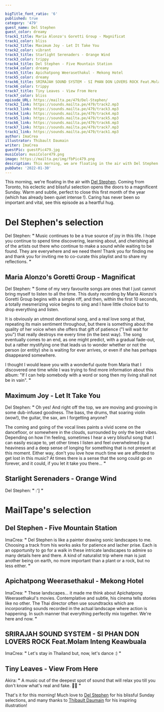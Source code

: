 ```yaml
---

bigTitle_font_ratio: '6'
published: true
category: '479'
guest_name: Del Stephen
guest_color: dreamy
track1_title: Maria Alonzo's Goretti Group - Magnificat
track1_color: bliss
track2_title: Maximum Joy - Let It Take You
track2_color: vibrant
track3_title: Starlight Serenaders - Orange Wind
track3_color: trippy
track4_title: Del Stephen - Five Mountain Station
track4_color: dreamy
track5_title: Apichatpong Weerasethakul - Mekong Hotel
track5_color: dreamy
track6_title: SRIRAJAH SOUND SYSTEM - SI PHAN DON LOVERS ROCK Feat.Molam Inteng Keawbuala
track6_color: trippy
track7_title: Tiny Leaves - View From Here
track7_color: bliss
episode_URL: https://mailta.pe/479/Del-Stephen/
track2_link: https://sounds.mailta.pe/479/track2.mp3
track3_link: https://sounds.mailta.pe/479/track3.mp3
track4_link: https://sounds.mailta.pe/479/track4.mp3
track5_link: https://sounds.mailta.pe/479/track5.mp3
track6_link: https://sounds.mailta.pe/479/track6.mp3
track7_link: https://sounds.mailta.pe/479/track7.mp3
track1_link: https://sounds.mailta.pe/479/track1.mp3
author: ImaCrea
illustrator: Thibault Daumain
writer: ImaCrea
guestPic: guestPic479.jpg
musiColor: musiColor479.png
image: https://mailta.pe/img/fbPic479.png
description: This morning, we are floating in the air with Del Stephen. Coming from Toronto, his eclectic and blissful selection opens the doors to a magnificent Sunday. Warm and subtle, perfect to close this first month of the year (which has already been quiet intense !). Caring has never been so important and vital, see this episode as a heartful hug.
pubDate: '2022-01-30'
---
```

 This morning, we're floating in the air with [Del Stephen](https://delstephen.bandcamp.com/). Coming from Toronto, his eclectic and blissful selection opens the doors to a magnificent Sunday. Warm and subtle, perfect to close this first month of the year (which has already been quiet intense !). Caring has never been so important and vital, see this episode as a heartful hug.



# Del Stephen's selection

Del Stephen: **"** Music continues to be a true source of joy in this life. I hope you continue to spend time discovering, learning about, and cherishing all of the artists out there who continue to make a sound while waiting to be found. They are everywhere and we need them! Thank you for finding me and thank you for inviting me to co-curate this playlist and to share my reflections. **"** 


## Maria Alonzo's Goretti Group - Magnificat
Del Stephen: **"** Some of my very favourite songs are ones that I just cannot bring myself to listen to all the time. This dusty recording by Maria Alonzo's Goretti Group begins with a simple riff, and then, within the first 10 seconds, a totally mesmerizing voice begins to sing and I have little choice but to drop everything and listen. 

It is obviously an utmost devotional song, and a real love song at that, repeating its main sentiment throughout, but there is something about the quality of her voice when she offers that gift of patience ("I will wait for you") that really destroys me every time (in the best way). The song eventually comes to an end, as one might predict, with a gradual fade-out, but a rather mystifying one that leads us to wonder whether or not the person (or entity) she is waiting for ever arrives, or even if she has perhaps disappeared somewhere.

I thought I would leave you with a wonderful quote from Maria that I discovered one time while I was trying to find more information about this album: "If I can help somebody with a word or song then my living shall not be in vain". **"** 

## Maximum Joy - Let It Take You
Del Stephen: **"** Oh yes! And right off the top, we are moving and grooving in some dub-infused goodness. The bass, the drums, that soaring violin (wow!), the guitar, the sax, am I forgetting anyone? 

The coming and going of the vocal lines paints a vivid scene on the dancefloor, or somewhere in the clouds, surrounded by only the best vibes. Depending on how I'm feeling, sometimes I hear a very blissful song that I can easily escape to, yet other times I listen and feel overwhelmed by a heaviness and a deep sense of longing for something that is not present at this moment. Either way, don't you love how much time we are afforded to get lost in this music? At times there is a sense that the song could go on forever, and it could, if you let it take you there... **"** 

## Starlight Serenaders - Orange Wind
Del Stephen: **"** :'] **"** 

# MailTape's selection

## Del Stephen - Five Mountain Station
ImaCrea: **"** Del Stephen is like a painter drawing sonic landscapes to me. Choosing a track from his works asks for patience and lacher prise. Each is an opportunity to go for a walk in these intricate landscapes to admire so many details here and there. A kind of naturalist trip where man is just another being on earth, no more important than a plant or a rock, but no less either. **"** 

## Apichatpong Weerasethakul - Mekong Hotel
ImaCrea: **"** These landscapes... it made me think about Apichatpong Weerasethakul's movies. Contemplative and subtle, his cinema tells stories like no other. The Thai director often use soundtracks which are incorporating sounds recorded in the actual landscape where action is happening. In such manner that everything perfectly mix together. We're here and now. **"** 

## SRIRAJAH SOUND SYSTEM - SI PHAN DON LOVERS ROCK Feat.Molam Inteng Keawbuala
ImaCrea: **"** Let's stay in Thailand but, now, let's dance :) **"** 

## Tiny Leaves - View From Here
Akira: **"** A music out of the deepest spot of sound that will relax you till you don't know what's real and fake. 🧘‍♂️ **"** 


That's it for this morning! Much love to [Del Stephen](https://delstephen.bandcamp.com/) for his blissful Sunday selections, and many thanks to [Thibault Daumain](https://thibaultdaumain.fr/) for his inspiring illustration!
